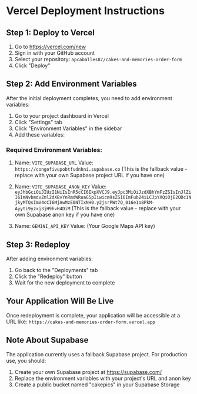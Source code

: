 # Vercel Deployment Instructions

## Step 1: Deploy to Vercel

1. Go to https://vercel.com/new
2. Sign in with your GitHub account
3. Select your repository: `apcaballes87/cakes-and-memories-order-form`
4. Click "Deploy"

## Step 2: Add Environment Variables

After the initial deployment completes, you need to add environment variables:

1. Go to your project dashboard in Vercel
2. Click "Settings" tab
3. Click "Environment Variables" in the sidebar
4. Add these variables:

### Required Environment Variables:

1. Name: `VITE_SUPABASE_URL`
   Value: `https://congofivupobtfudnhni.supabase.co`
   (This is the fallback value - replace with your own Supabase project URL if you have one)

2. Name: `VITE_SUPABASE_ANON_KEY`
   Value: `eyJhbGciOiJIUzI1NiIsInR5cCI6IkpXVCJ9.eyJpc3MiOiJzdXBhYmFzZSIsInJlZiI6ImNvbmdvZml2dXBvYnRmdWRuaG5pIiwicm9sZSI6ImFub24iLCJpYXQiOjE2ODc1NjkyMTQsImV4cCI6MjAwMzE0NTIxNH0.y2jsrPWt7Q_016e1o8PkM-Ayyti9yzxj3jH9hvH4DiM`
   (This is the fallback value - replace with your own Supabase anon key if you have one)

3. Name: `GEMINI_API_KEY`
   Value: (Your Google Maps API key)

## Step 3: Redeploy

After adding environment variables:

1. Go back to the "Deployments" tab
2. Click the "Redeploy" button
3. Wait for the new deployment to complete

## Your Application Will Be Live

Once redeployment is complete, your application will be accessible at a URL like:
`https://cakes-and-memories-order-form.vercel.app`

## Note About Supabase

The application currently uses a fallback Supabase project. For production use, you should:

1. Create your own Supabase project at https://supabase.com/
2. Replace the environment variables with your project's URL and anon key
3. Create a public bucket named "cakepics" in your Supabase Storage